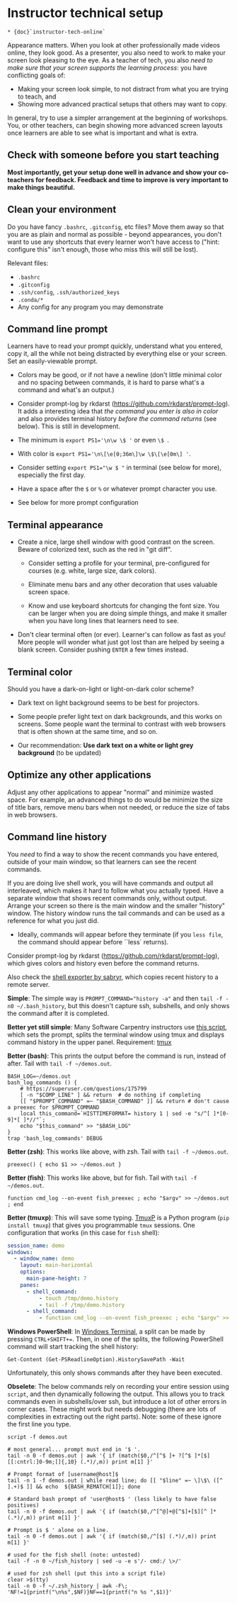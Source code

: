 # Instructor technical setup

```{seealso}
* {doc}`instructor-tech-online`
```

Appearance matters.  When you look at other professionally made videos
online, they look good.  As a presenter, you also need to work to make
your screen look pleasing to the eye.  As a teacher of tech, you also
*need to make sure that your screen supports the learning process*:
you have conflicting goals of:

* Making your screen look simple, to not distract from what you are
  trying to teach, and
* Showing more advanced practical setups that others may want to copy.

In general, try to use a simpler arrangement at the beginning of
workshops.  You, or other teachers, can begin showing more advanced
screen layouts once learners are able to see what is important and
what is extra.



## Check with someone before you start teaching

**Most importantly, get your setup done well in advance and show your
co-teachers for feedback.  Feedback and time to improve is very
important to make things beautiful.**



## Clean your environment

Do you have fancy ``.bashrc``, ``.gitconfig``, etc files?  Move them
away so that you are as plain and normal as possible - beyond
appearances, you don't want to use any shortcuts that every learner
won't have access to ("hint: configure this" isn't enough, those who
miss this will still be lost).

Relevant files:

* ``.bashrc``
* ``.gitconfig``
* ``.ssh/config``, ``.ssh/authorized_keys``
* ``.conda/*``
* Any config for any program you may demonstrate


## Command line prompt

Learners have to read your prompt quickly, understand what you
entered, copy it, all the while not being distracted by everything
else or your screen.  Set an easily-viewable prompt.

- Colors may be good, or if not have a newline (don't little minimal
  color and no spacing between commands, it is hard to parse what's a
  command and what's an output.)

- Consider prompt-log by rkdarst
  (https://github.com/rkdarst/prompt-log).  It adds a interesting idea
  that *the command you enter is also in color* and also provides
  terminal history *before the command returns* (see below).  This is
  still in development.

- The minimum is `export PS1='\n\w \$ '` or even `\$ `.

- With color is `export PS1='\n\[\e[0;36m\]\w \$\[\e[0m\] '`.

- Consider setting `export PS1="\w $ "` in terminal (see below for
  more), especially the first day.

- Have a space after the `$` or `%` or whatever prompt character you
  use.

- See below for more prompt configuration


## Terminal appearance

- Create a nice, large shell window with good contrast on the screen.
  Beware of colorized text, such as the red in "git diff".

  - Consider setting a profile for your terminal, pre-configured for
    courses (e.g. white, large size, dark colors).

  - Eliminate menu bars and any other decoration that uses valuable
    screen space.

  - Know and use keyboard shortcuts for changing the font size.  You
    can be larger when you are doing simple things, and make it
    smaller when you have long lines that learners need to see.

- Don't clear terminal often (or ever).  Learner's can follow as fast
  as you!  More people will wonder what just got lost than are helped
  by seeing a blank screen.  Consider pushing ``ENTER`` a few times
  instead.



## Terminal color

Should you have a dark-on-light or light-on-dark color scheme?

- Dark text on light background seems to be best for projectors.

- Some people prefer light text on dark backgrounds, and this works on
  screens.  Some people want the terminal to contrast with web
  browsers that is often shown at the same time, and so on.

- Our recommendation: **Use dark text on a white or light grey
  background** (to be updated)



## Optimize any other applications

Adjust any other applications to appear "normal" and minimize wasted
space.  For example, an advanced things to do would be minimize the
size of title bars, remove menu bars when not needed, or reduce the
size of tabs in web browsers.



## Command line history

You *need* to find a way to show the recent commands you have entered,
outside of your main window, so that learners can see the recent
commands.

If you are doing live shell work, you will have commands and output
all interleaved, which makes it hard to follow what you actually
typed.  Have a separate window that shows recent commands only,
without output.  Arrange your screen so there is the main window and
the smaller "history" window.  The history window runs the tail
commands and can be used as a reference for what you just did.

- Ideally, commands will appear before they terminate (if you ``less
  file``, the command should appear before ``less` returns).

Consider prompt-log by rkdarst
(https://github.com/rkdarst/prompt-log), which gives colors and
history even before the command returns.

Also check the [shell exporter by
sabryr](https://github.com/Sabryr/Teaching-aids), which copies recent
history to a remote server.

**Simple**: The simple way is `PROMPT_COMMAND="history -a"` and then
`tail -f -n0 ~/.bash_history`, but this doesn't capture ssh,
subshells, and only shows the command after it is completed.

**Better yet still simple**: Many Software Carpentry instructors use
[this script](https://github.com/rgaiacs/swc-shell-split-window),
which sets the prompt, splits the terminal window using tmux and displays command history
in the upper panel. Requirement: [tmux](https://github.com/tmux/tmux/wiki)

**Better (bash)**: This prints the output before the command is run,
instead of after.  Tail with `tail -f ~/demos.out`.

```
BASH_LOG=~/demos.out
bash_log_commands () {
    # https://superuser.com/questions/175799
    [ -n "$COMP_LINE" ] && return  # do nothing if completing
    [[ "$PROMPT_COMMAND" =~ "$BASH_COMMAND" ]] && return # don't cause a preexec for $PROMPT_COMMAND
    local this_command=`HISTTIMEFORMAT= history 1 | sed -e "s/^[ ]*[0-9]*[ ]*//"`;
    echo "$this_command" >> "$BASH_LOG"
}
trap 'bash_log_commands' DEBUG
```

**Better (zsh)**: This works like above, with zsh.  Tail with `tail -f
~/demos.out`.

```
preexec() { echo $1 >> ~/demos.out }
```

**Better (fish)**: This works like above, but for fish.  Tail with
`tail -f ~/demos.out`.

```
function cmd_log --on-event fish_preexec ; echo "$argv" >> ~/demos.out  ; end
```

**Better (tmuxp)**: This will save some typing. [TmuxP](https://tmuxp.git-pull.com/) is a Python program (`pip install tmuxp`) that gives you programmable `tmux` sessions. One configuration that works (in this case for `fish` shell):

```yaml
session_name: demo
windows:
  - window_name: demo
    layout: main-horizontal
    options:
      main-pane-height: 7
    panes:
      - shell_command:
          - touch /tmp/demo.history
          - tail -f /tmp/demo.history
      - shell_command:
          - function cmd_log --on-event fish_preexec ; echo "$argv" >> /tmp/demo.history  ; end
```

**Windows PowerShell**: In [Windows Terminal](https://docs.microsoft.com/en-us/windows/terminal/),
a split can be made by pressing `CTRL+SHIFT+=`. Then, in one of the splits, the following
PowerShell command will start tracking the shell history:
```
Get-Content (Get-PSReadlineOption).HistorySavePath -Wait
```
Unfortunately, this only shows commands after they have been executed.

**Obselete**: The below commands rely on recording your entire session
using `script`, and then dynamically following the output.  This
allows you to track commands even in subshells/over ssh, but introduce
a lot of other errors in corner cases.  These might work but needs
debugging (there are lots of complexities in extracting out the right
parts).  Note: some of these ignore the first line you type.

```
script -f demos.out

# most general... prompt must end in '$ '.
tail -n 0 -f demos.out | awk '{ if (match($0,/^[^$ ]+ ?[^$ ]*[$][[:cntrl:]0-9m;[]{,10} (.*)/,m)) print m[1] }'

# Prompt format of [username@host]$
tail -n 1 -f demos.out | while read line; do [[ "$line" =~ \]\$\ ([^ ].+)$ ]] && echo  ${BASH_REMATCH[1]}; done

# Standard bash prompt of 'user@host$ ' (less likely to have false positives)
tail -n 0 -f demos.out | awk '{ if (match($0,/^[^@]+@[^$]+[$][^ ]* (.*)/,m)) print m[1] }'

# Prompt is $ ' alone on a line.
tail -n 0 -f demos.out | awk '{ if (match($0,/^[$] (.*)/,m)) print m[1] }'
```

```
# used for the fish shell (note: untested)
tail -f -n 0 ~/fish_history | sed -u -e s'/- cmd:/ \>/'

# used for zsh shell (put this into a script file)
clear >$(tty)
tail -n 0 -f ~/.zsh_history | awk -F\; 'NF!=1{printf("\n%s",$NF)}NF==1{printf("n %s ",$1)}'
```
